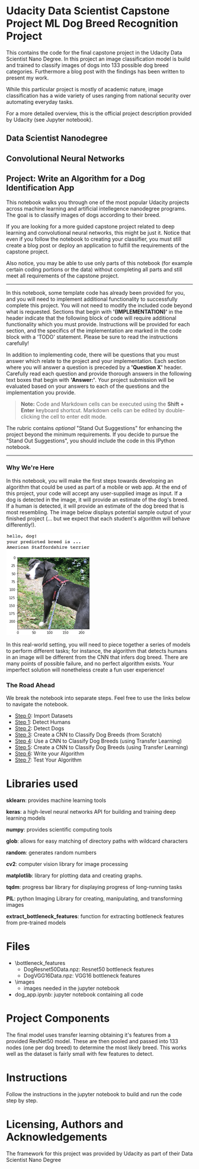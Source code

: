 # Udacity Data Scientist Capstone Project ML Dog Breed Recognition Project
This contains the code for the final capstone project in the Udacity Data Scientist Nano Degree. In this project an image classification model is build and trained to classify images of dogs into 133 possible dog breed categories. Furthermore a blog post with the findings has been written to present my work.

While this particular project is mostly of academic nature, image classification has a wide variety of uses ranging from national security over automating everyday tasks.

For a more detailed overview, this is the official project description provided by Udacity (see Jupyter notebook).

## Data Scientist Nanodegree

## Convolutional Neural Networks

## Project: Write an Algorithm for a Dog Identification App 


This notebook walks you through one of the most popular Udacity projects across machine learning and artificial intellegence nanodegree programs.  The goal is to classify images of dogs according to their breed.  

If you are looking for a more guided capstone project related to deep learning and convolutional neural networks, this might be just it.  Notice that even if you follow the notebook to creating your classifier, you must still create a blog post or deploy an application to fulfill the requirements of the capstone project.

Also notice, you may be able to use only parts of this notebook (for example certain coding portions or the data) without completing all parts and still meet all requirements of the capstone project.

---

In this notebook, some template code has already been provided for you, and you will need to implement additional functionality to successfully complete this project. You will not need to modify the included code beyond what is requested. Sections that begin with **'(IMPLEMENTATION)'** in the header indicate that the following block of code will require additional functionality which you must provide. Instructions will be provided for each section, and the specifics of the implementation are marked in the code block with a 'TODO' statement. Please be sure to read the instructions carefully! 

In addition to implementing code, there will be questions that you must answer which relate to the project and your implementation. Each section where you will answer a question is preceded by a **'Question X'** header. Carefully read each question and provide thorough answers in the following text boxes that begin with **'Answer:'**. Your project submission will be evaluated based on your answers to each of the questions and the implementation you provide.

>**Note:** Code and Markdown cells can be executed using the **Shift + Enter** keyboard shortcut.  Markdown cells can be edited by double-clicking the cell to enter edit mode.

The rubric contains _optional_ "Stand Out Suggestions" for enhancing the project beyond the minimum requirements. If you decide to pursue the "Stand Out Suggestions", you should include the code in this IPython notebook.



---
### Why We're Here 

In this notebook, you will make the first steps towards developing an algorithm that could be used as part of a mobile or web app.  At the end of this project, your code will accept any user-supplied image as input.  If a dog is detected in the image, it will provide an estimate of the dog's breed.  If a human is detected, it will provide an estimate of the dog breed that is most resembling.  The image below displays potential sample output of your finished project (... but we expect that each student's algorithm will behave differently!). 

![Sample Dog Output](images/sample_dog_output.png)

In this real-world setting, you will need to piece together a series of models to perform different tasks; for instance, the algorithm that detects humans in an image will be different from the CNN that infers dog breed.  There are many points of possible failure, and no perfect algorithm exists.  Your imperfect solution will nonetheless create a fun user experience!

### The Road Ahead

We break the notebook into separate steps.  Feel free to use the links below to navigate the notebook.

* [Step 0](#step0): Import Datasets
* [Step 1](#step1): Detect Humans
* [Step 2](#step2): Detect Dogs
* [Step 3](#step3): Create a CNN to Classify Dog Breeds (from Scratch)
* [Step 4](#step4): Use a CNN to Classify Dog Breeds (using Transfer Learning)
* [Step 5](#step5): Create a CNN to Classify Dog Breeds (using Transfer Learning)
* [Step 6](#step6): Write your Algorithm
* [Step 7](#step7): Test Your Algorithm



# Libraries used
**sklearn**: provides machine learning tools

**keras**: a high-level neural networks API for building and training deep learning models

**numpy**: provides scientific computing tools

**glob**: allows for easy matching of directory paths with wildcard characters

**random**: generates random numbers

**cv2**: computer vision library for image processing

**matplotlib**: library for plotting data and creating graphs.

**tqdm**: progress bar library for displaying progress of long-running tasks

**PIL**: python Imaging Library for creating, manipulating, and transforming images

**extract_bottleneck_features**: function for extracting bottleneck features from pre-trained models

# Files
* \bottleneck_features
  * DogResnet50Data.npz: Resnet50 bottleneck features
  * DogVGG16Data.npz: VGG16 bottleneck features
* \images
  * images needed in the jupyter notebook
* dog_app.ipynb: jupyter notebook containing all code

# Project Components
The final model uses transfer learning obtaining it's features from a provided ResNet50 model. These are then pooled and passed into 133 nodes (one per dog breed) to determine the most likely breed. This works well as the dataset is fairly small with few features to detect.


# Instructions
Follow the instructions in the jupyter notebook to build and run the code step by step.


# Licensing, Authors and Acknowledgements
The framework for this project was provided by Udacity as part of their Data Scientist Nano Degree
